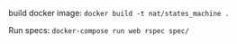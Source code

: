 build docker image:
`docker build -t nat/states_machine .`

Run specs:
`docker-compose run web rspec spec/`
